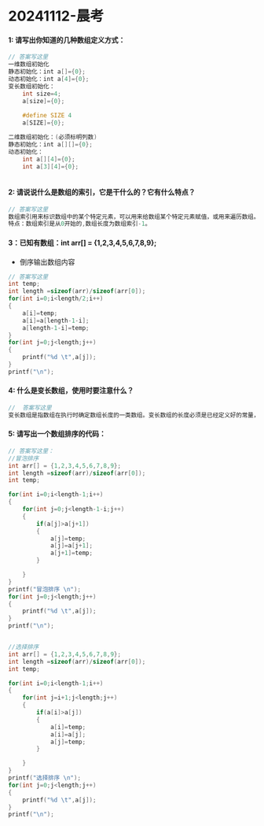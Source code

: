 # 20241112-晨考

#### 1: 请写出你知道的几种数组定义方式：

``` c
// 答案写这里
一维数组初始化
静态初始化：int a[]={0};
动态初始化：int a[4]={0};
变长数组初始化：
    int size=4;
	a[size]={0};
	
	#define SIZE 4
	a[SIZE]={0};

二维数组初始化：(必须标明列数)
静态初始化：int a[][]={0};
动态初始化：
    int a[][4]={0};
	int a[3][4]={0};



```



#### 2: 请说说什么是数组的索引，它是干什么的？它有什么特点？

``` c
// 答案写这里
数组索引用来标识数组中的某个特定元素，可以用来给数组某个特定元素赋值，或用来遍历数组。
特点：数组索引是从0开始的,数组长度为数组索引-1。

```



#### 3：已知有数组：int arr[] = {1,2,3,4,5,6,7,8,9};

- 倒序输出数组内容

``` c
// 答案写这里
int temp;
int length =sizeof(arr)/sizeof(arr[0]);
for(int i=0;i<length/2;i++)
{
    a[i]=temp;
    a[i]=a[length-1-i];
    a[length-1-i]=temp;
}
for(int j=0;j<length;j++)
{
    printf("%d \t",a[j]);
}
printf("\n");


```





#### 4: 什么是变长数组，使用时要注意什么？

``` c
//  答案写这里
变长数组是指数组在执行时确定数组长度的一类数组。变长数组的长度必须是已经定义好的常量，使用时数组的长度必须已经定义好且有值存在且大于零。

```



#### 5: 请写出一个数组排序的代码：

``` c
// 答案写这里：
//冒泡排序
int arr[] = {1,2,3,4,5,6,7,8,9};
int length =sizeof(arr)/sizeof(arr[0]);
int temp;

for(int i=0;i<length-1;i++)
{
    for(int j=0;j<length-1-i;j++)
    {
        if(a[j]>a[j+1])
        {
            a[j]=temp;
    		a[j]=a[j+1];
    		a[j+1]=temp;
        }

    }
}
printf("冒泡排序 \n");
for(int j=0;j<length;j++)
{
    printf("%d \t",a[j]);
}
printf("\n");


//选择排序
int arr[] = {1,2,3,4,5,6,7,8,9};
int length =sizeof(arr)/sizeof(arr[0]);
int temp;

for(int i=0;i<length-1;i++)
{
    for(int j=i+1;j<length;j++)
    {
        if(a[i]>a[j])
        {
            a[i]=temp;
    		a[i]=a[j];
    		a[j]=temp;
        }

    }
}
printf("选择排序 \n");
for(int j=0;j<length;j++)
{
    printf("%d \t",a[j]);
}
printf("\n");
```



